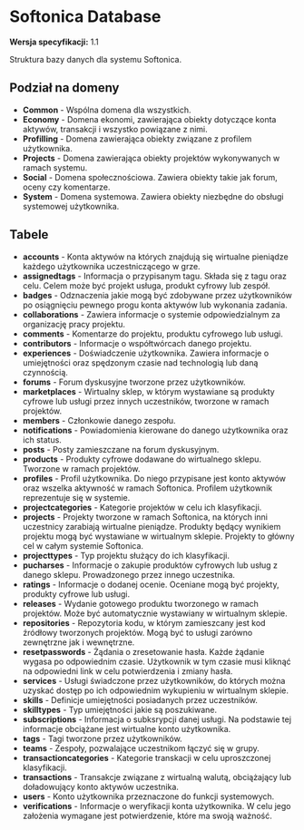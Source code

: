 # Softonica Database

**Wersja specyfikacji:** 1.1

Struktura bazy danych dla systemu Softonica.

## Podział na domeny

- **Common** - Wspólna domena dla wszystkich.
- **Economy** - Domena ekonomi, zawierająca obiekty dotyczące konta aktywów, transakcji i wszystko powiązane z nimi.
- **Profilling** - Domena zawierająca obiekty związane z profilem użytkownika.
- **Projects** - Domena zawierająca obiekty projektów wykonywanych w ramach systemu.
- **Social** - Domena społecznościowa. Zawiera obiekty takie jak forum, oceny czy komentarze.
- **System** - Domena systemowa. Zawiera obiekty niezbędne do obsługi systemowej użytkownika.

## Tabele

- **accounts** - Konta aktywów na których znajdują się wirtualne pieniądze każdego użytkownika uczestniczącego w grze.
- **assignedtags** - Informacja o przypisanym tagu. Składa się z tagu oraz celu. Celem może być projekt usługa, produkt cyfrowy lub zespół.
- **badges** - Odznaczenia jakie mogą być zdobywane przez użytkowników po osiągnięciu pewnego progu konta aktywów lub wykonania zadania.
- **collaborations** - Zawiera informacje o systemie odpowiedzialnym za organizację pracy projektu.
- **comments** - Komentarze do projektu, produktu cyfrowego lub usługi.
- **contributors** - Informacje o współtwórcach danego projektu.
- **experiences** - Doświadczenie użytkownika. Zawiera informacje o umiejętności oraz spędzonym czasie nad technologią lub daną czynnością.
- **forums** - Forum dyskusyjne tworzone przez użytkowników.
- **marketplaces** - Wirtualny sklep, w którym wystawiane są produkty cyfrowe lub usługi przez innych uczestników, tworzone w ramach projektów.
- **members** - Członkowie danego zespołu.
- **notifications** - Powiadomienia kierowane do danego użytkownika oraz ich status.
- **posts** - Posty zamieszczane na forum dyskusyjnym.
- **products** - Produkty cyfrowe dodawane do wirtualnego sklepu. Tworzone w ramach projektów.
- **profiles** - Profil użytkownika. Do niego przypisane jest konto aktywów oraz wszelka aktywność w ramach Softonica. Profilem użytkownik reprezentuje się w systemie.
- **projectcategories** - Kategorie projektów w celu ich klasyfikacji.
- **projects** - Projekty tworzone w ramach Softonica, na których inni uczestnicy zarabiają wirtualne pieniądze. Produkty będący wynikiem projektu mogą być wystawiane w wirtualnym sklepie. Projekty to główny cel w całym systemie Softonica.
- **projecttypes** - Typ projektu służący do ich klasyfikacji.
- **pucharses** - Informacje o zakupie produktów cyfrowych lub usług z danego sklepu. Prowadzonego przez innego uczestnika.
- **ratings** - Informacje o dodanej ocenie. Oceniane mogą być projekty, produkty cyfrowe lub usługi.
- **releases** - Wydanie gotowego produktu tworzonego w ramach projektów. Może być automatycznie wystawiany w wirtualnym sklepie.
- **repositories** - Repozytoria kodu, w którym zamieszcany jest kod źródłowy tworzonych projektów. Mogą być to usługi zarówno zewnętrzne jak i wewnętrzne.
- **resetpasswords** - Żądania o zresetowanie hasła. Każde żądanie wygasa po odpowiednim czasie. Użytkownik w tym czasie musi kliknąć na odpowiedni link w celu potwierdzenia i zmiany hasła.
- **services** - Usługi świadczone przez użytkowników, do których można uzyskać dostęp po ich odpowiednim wykupieniu w wirtualnym sklepie.
- **skills** - Definicje umiejętności posiadanych przez uczestników.
- **skilltypes** - Typ umiejętności jakie są poszukiwane.
- **subscriptions** - Informacja o subksrypcji danej usługi. Na podstawie tej informacje obciążane jest wirtualne konto użytkownika.
- **tags** - Tagi tworzone przez użytkowników.
- **teams** - Zespoły, pozwalające uczestnikom łączyć się w grupy.
- **transactioncategories** - Kategorie transkacji w celu uproszczonej klasyfikacji.
- **transactions** - Transakcje związane z wirtualną walutą, obciążający lub doładowujący konto aktywów uczestnika.
- **users** - Konto użytkownika przeznaczone do funkcji systemowych.
- **verifications** - Informacje o weryfikacji konta użytkownika. W celu jego założenia wymagane jest potwierdzenie, które ma swoją ważność.